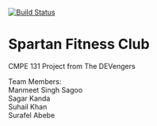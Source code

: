 [![Build Status](https://devengers-ci.loca.lt/buildStatus/icon?job=spartan-fitness-club)](https://devengers-ci.loca.lt/job/spartan-fitness-club/)

# Spartan Fitness Club
CMPE 131 Project from The DEVengers

Team Members:
<br>Manmeet Singh Sagoo
<br>Sagar Kanda
<br>Suhail Khan
<br>Surafel Abebe
